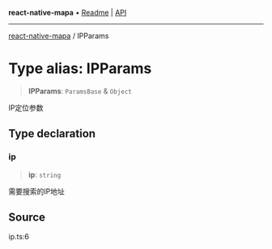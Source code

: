**react-native-mapa** • [Readme](../README.md) \| [API](../globals.md)

***

[react-native-mapa](../README.md) / IPParams

# Type alias: IPParams

> **IPParams**: `ParamsBase` & `Object`

IP定位参数

## Type declaration

### ip

> **ip**: `string`

需要搜索的IP地址

## Source

ip.ts:6
